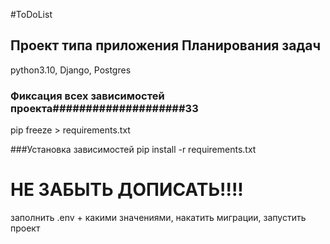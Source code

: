 #ToDoList
## Проект типа приложения Планирования задач

python3.10, Django, Postgres

### Фиксация всех зависимостей проекта####################33
pip freeze > requirements.txt

###Установка зависимостей
pip install -r requirements.txt



# НЕ ЗАБЫТЬ ДОПИСАТЬ!!!!
заполнить .env + какими значениями, накатить миграции, запустить проект


